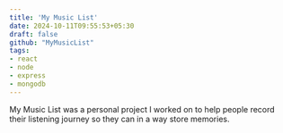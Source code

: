 ```yaml
---
title: 'My Music List'
date: 2024-10-11T09:55:53+05:30
draft: false
github: "MyMusicList"
tags:
- react
- node
- express
- mongodb
---
```


My Music List was a personal project I worked on to help people record their listening journey so they can in a way store memories.

